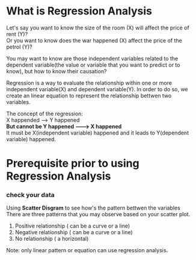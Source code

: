 # What is Regression Analysis
Let's say you want to know the size of the room (X) will affect the price of rent (Y)?  
Or you want to know does the war happened (X) affect the price of the petrol (Y)?

You may want to know are those independent variables related to the dependent variable(the value or variable that you want to predict or to know), but how to know their causation?  

Regression is a way to evaluate the relationship within one or more independent variable(X) and dependent variable(Y). In order to do so, we create an linear equation to represent the relationship bettwen two variables.   

The concept of the regression:  
X happended --> Y happened   
**But cannot be Y happened ---> X happened**  
It must be X(independent variable) happened and it leads to Y(dependent variable) happened.  


# Prerequisite prior to using Regression Analysis 

### check your data 
Using **Scatter Disgram** to see how's the pattern bettwen the variables  
There are three patterns that you may observe based on your scatter plot.  
 1. Positive relationship ( can be a curve or a line)
 2. Negative relationship ( can be a curve or a line) 
 3. No relationship ( a horizontal) 

Note: only linear pattern or equation can use regression analysis. 
